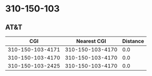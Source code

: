 # 310-150-103
## AT&T


| CGI | Nearest CGI | Distance |
|-----|-------------|----------|
| 310-150-103-4171 | 310-150-103-4170 | 0.0 |
| 310-150-103-4170 | 310-150-103-4170 | 0.0 |
| 310-150-103-2425 | 310-150-103-4170 | 0.0 |
